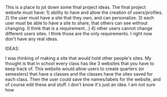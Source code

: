 This is a place to jot down some final project ideas.
The final project website must have:
	1) ability to have and allow the creation of users/profiles.
	2) the user must have a site that they own, and can personalize.
	3) each user must be able to have a site to share, that others can 
    see without changing. (I think that is a requirement...)
	4) other users cannot change different users sites.
I think those are the only requirements. I right now don't have any real ideas.

IDEAS: 

 I was thinking of making a site that would hold other people's sites. My thought is that 
 in school every class has like 3 websites that you have to keep track of. This website would allow users 
 to create quarters (or semesters) that have a classes and the classes have the sites saved for each class. 
 Then the user could save the names/labels for the website, and of course edit these and stuff. I don't know
 it's just an idea. I am not sure how 
